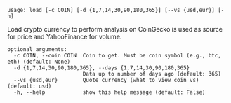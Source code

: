 ```
usage: load [-c COIN] [-d {1,7,14,30,90,180,365}] [--vs {usd,eur}] [-h]
```

Load crypto currency to perform analysis on CoinGecko is used as source for price and YahooFinance for volume.

```
optional arguments:
  -c COIN, --coin COIN  Coin to get. Must be coin symbol (e.g., btc, eth) (default: None)
  -d {1,7,14,30,90,180,365}, --days {1,7,14,30,90,180,365}
                        Data up to number of days ago (default: 365)
  --vs {usd,eur}        Quote currency (what to view coin vs) (default: usd)
  -h, --help            show this help message (default: False)
```
